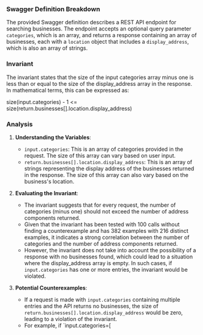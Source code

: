 ### Swagger Definition Breakdown
The provided Swagger definition describes a REST API endpoint for searching businesses. The endpoint accepts an optional query parameter `categories`, which is an array, and returns a response containing an array of businesses, each with a `location` object that includes a `display_address`, which is also an array of strings.

### Invariant
The invariant states that the size of the input categories array minus one is less than or equal to the size of the display_address array in the response. In mathematical terms, this can be expressed as:

size(input.categories) - 1 <= size(return.businesses[].location.display_address)

### Analysis
1. **Understanding the Variables**: 
   - `input.categories`: This is an array of categories provided in the request. The size of this array can vary based on user input.
   - `return.businesses[].location.display_address`: This is an array of strings representing the display address of the businesses returned in the response. The size of this array can also vary based on the business's location.

2. **Evaluating the Invariant**: 
   - The invariant suggests that for every request, the number of categories (minus one) should not exceed the number of address components returned. 
   - Given that the invariant has been tested with 100 calls without finding a counterexample and has 382 examples with 216 distinct examples, it indicates a strong correlation between the number of categories and the number of address components returned.
   - However, the invariant does not take into account the possibility of a response with no businesses found, which could lead to a situation where the display_address array is empty. In such cases, if `input.categories` has one or more entries, the invariant would be violated.

3. **Potential Counterexamples**: 
   - If a request is made with `input.categories` containing multiple entries and the API returns no businesses, the size of `return.businesses[].location.display_address` would be zero, leading to a violation of the invariant.
   - For example, if `input.categories=[
